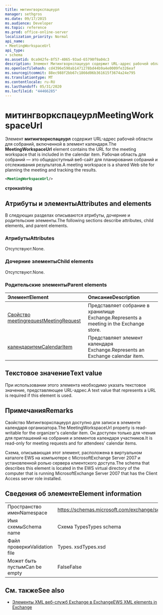 ```yaml
---
title: митингворкспацеурл
manager: sethgros
ms.date: 09/17/2015
ms.audience: Developer
ms.topic: reference
ms.prod: office-online-server
localization_priority: Normal
api_name:
- MeetingWorkspaceUrl
api_type:
- schema
ms.assetid: 0ca942fe-8f57-4065-93ad-65790f9a04c3
description: Элемент Митингворкспацеурл содержит URL-адрес рабочей области для собраний, включенной в элемент календаря. Рабочая область для собраний — это общедоступный веб-сайт для планирования собраний и отслеживания результатов.
ms.openlocfilehash: cd4396e590ab1471278bd44b9a4e0009fe326eaf
ms.sourcegitcommit: 88ec988f2bb67c1866d06b361615f3674a24e795
ms.translationtype: MT
ms.contentlocale: ru-RU
ms.lasthandoff: 05/31/2020
ms.locfileid: "44466285"
---
```

# <a name="meetingworkspaceurl"></a><span data-ttu-id="f1967-104">митингворкспацеурл</span><span class="sxs-lookup"><span data-stu-id="f1967-104">MeetingWorkspaceUrl</span></span>

<span data-ttu-id="f1967-105">Элемент **митингворкспацеурл** содержит URL-адрес рабочей области для собраний, включенной в элемент календаря.</span><span class="sxs-lookup"><span data-stu-id="f1967-105">The **MeetingWorkspaceUrl** element contains the URL for the meeting workspace that is included in the calendar item.</span></span> <span data-ttu-id="f1967-106">Рабочая область для собраний — это общедоступный веб-сайт для планирования собраний и отслеживания результатов.</span><span class="sxs-lookup"><span data-stu-id="f1967-106">A meeting workspace is a shared Web site for planning the meeting and tracking the results.</span></span> 
  
```xml
<MeetingWorkspaceUrl/>
```

 <span data-ttu-id="f1967-107">**строка**</span><span class="sxs-lookup"><span data-stu-id="f1967-107">**string**</span></span>
## <a name="attributes-and-elements"></a><span data-ttu-id="f1967-108">Атрибуты и элементы</span><span class="sxs-lookup"><span data-stu-id="f1967-108">Attributes and elements</span></span>

<span data-ttu-id="f1967-109">В следующих разделах описываются атрибуты, дочерние и родительские элементы.</span><span class="sxs-lookup"><span data-stu-id="f1967-109">The following sections describe attributes, child elements, and parent elements.</span></span>
  
### <a name="attributes"></a><span data-ttu-id="f1967-110">Атрибуты</span><span class="sxs-lookup"><span data-stu-id="f1967-110">Attributes</span></span>

<span data-ttu-id="f1967-111">Отсутствуют.</span><span class="sxs-lookup"><span data-stu-id="f1967-111">None.</span></span>
  
### <a name="child-elements"></a><span data-ttu-id="f1967-112">Дочерние элементы</span><span class="sxs-lookup"><span data-stu-id="f1967-112">Child elements</span></span>

<span data-ttu-id="f1967-113">Отсутствуют.</span><span class="sxs-lookup"><span data-stu-id="f1967-113">None.</span></span>
  
### <a name="parent-elements"></a><span data-ttu-id="f1967-114">Родительские элементы</span><span class="sxs-lookup"><span data-stu-id="f1967-114">Parent elements</span></span>

|<span data-ttu-id="f1967-115">**Элемент**</span><span class="sxs-lookup"><span data-stu-id="f1967-115">**Element**</span></span>|<span data-ttu-id="f1967-116">**Описание**</span><span class="sxs-lookup"><span data-stu-id="f1967-116">**Description**</span></span>|
|:-----|:-----|
|[<span data-ttu-id="f1967-117">Свойство meetingrequest</span><span class="sxs-lookup"><span data-stu-id="f1967-117">MeetingRequest</span></span>](meetingrequest.md) <br/> |<span data-ttu-id="f1967-118">Представляет собрание в хранилище Exchange.</span><span class="sxs-lookup"><span data-stu-id="f1967-118">Represents a meeting in the Exchange store.</span></span>  <br/> |
|[<span data-ttu-id="f1967-119">календаритем</span><span class="sxs-lookup"><span data-stu-id="f1967-119">CalendarItem</span></span>](calendaritem.md) <br/> |<span data-ttu-id="f1967-120">Представляет элемент календаря Exchange.</span><span class="sxs-lookup"><span data-stu-id="f1967-120">Represents an Exchange calendar item.</span></span>  <br/> |
   
## <a name="text-value"></a><span data-ttu-id="f1967-121">Текстовое значение</span><span class="sxs-lookup"><span data-stu-id="f1967-121">Text value</span></span>

<span data-ttu-id="f1967-122">При использовании этого элемента необходимо указать текстовое значение, представляющее URL-адрес.</span><span class="sxs-lookup"><span data-stu-id="f1967-122">A text value that represents a URL is required if this element is used.</span></span>
  
## <a name="remarks"></a><span data-ttu-id="f1967-123">Примечания</span><span class="sxs-lookup"><span data-stu-id="f1967-123">Remarks</span></span>

<span data-ttu-id="f1967-124">Свойство Митингворкспацеурл доступно для записи в элементе календаря организатора.</span><span class="sxs-lookup"><span data-stu-id="f1967-124">The MeetingWorkspaceUrl property is read-writable for the organizer's calendar item.</span></span> <span data-ttu-id="f1967-125">Он доступен только для чтения для приглашений на собрания и элементов календаря участников.</span><span class="sxs-lookup"><span data-stu-id="f1967-125">It is read-only for meeting requests and for attendees' calendar items.</span></span>
  
<span data-ttu-id="f1967-126">Схема, описывающая этот элемент, расположена в виртуальном каталоге EWS на компьютере с MicrosoftExchange Server 2007 и установленной ролью сервера клиентского доступа.</span><span class="sxs-lookup"><span data-stu-id="f1967-126">The schema that describes this element is located in the EWS virtual directory of the computer that is running MicrosoftExchange Server 2007 that has the Client Access server role installed.</span></span>
  
## <a name="element-information"></a><span data-ttu-id="f1967-127">Сведения об элементе</span><span class="sxs-lookup"><span data-stu-id="f1967-127">Element information</span></span>

|||
|:-----|:-----|
|<span data-ttu-id="f1967-128">Пространство имен</span><span class="sxs-lookup"><span data-stu-id="f1967-128">Namespace</span></span>  <br/> |https://schemas.microsoft.com/exchange/services/2006/types  <br/> |
|<span data-ttu-id="f1967-129">Имя схемы</span><span class="sxs-lookup"><span data-stu-id="f1967-129">Schema name</span></span>  <br/> |<span data-ttu-id="f1967-130">Схема Types</span><span class="sxs-lookup"><span data-stu-id="f1967-130">Types schema</span></span>  <br/> |
|<span data-ttu-id="f1967-131">Файл проверки</span><span class="sxs-lookup"><span data-stu-id="f1967-131">Validation file</span></span>  <br/> |<span data-ttu-id="f1967-132">Types. xsd</span><span class="sxs-lookup"><span data-stu-id="f1967-132">Types.xsd</span></span>  <br/> |
|<span data-ttu-id="f1967-133">Может быть пустым</span><span class="sxs-lookup"><span data-stu-id="f1967-133">Can be empty</span></span>  <br/> |<span data-ttu-id="f1967-134">False</span><span class="sxs-lookup"><span data-stu-id="f1967-134">False</span></span>  <br/> |
   
## <a name="see-also"></a><span data-ttu-id="f1967-135">См. также</span><span class="sxs-lookup"><span data-stu-id="f1967-135">See also</span></span>



- [<span data-ttu-id="f1967-136">Элементы XML веб-служб Exchange в Exchange</span><span class="sxs-lookup"><span data-stu-id="f1967-136">EWS XML elements in Exchange</span></span>](ews-xml-elements-in-exchange.md)

